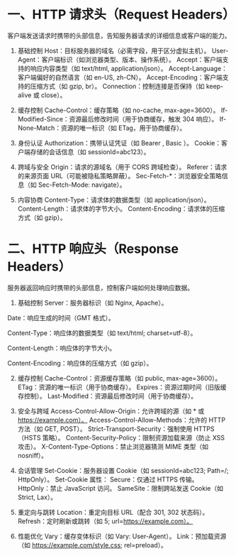 
# 一、HTTP 请求头（Request Headers）
客户端发送请求时携带的头部信息，告知服务器请求的详细信息或客户端的能力。

1. 基础控制
Host：目标服务器的域名（必需字段，用于区分虚拟主机）。
User-Agent：客户端标识（如浏览器类型、版本、操作系统）。
Accept：客户端支持的响应内容类型（如 text/html, application/json）。
Accept-Language：客户端偏好的自然语言（如 en-US, zh-CN）。
Accept-Encoding：客户端支持的压缩方式（如 gzip, br）。
Connection：控制连接是否保持（如 keep-alive 或 close）。

2. 缓存控制
Cache-Control：缓存策略（如 no-cache, max-age=3600）。
If-Modified-Since：资源最后修改时间（用于协商缓存，触发 304 响应）。
If-None-Match：资源的唯一标识（如 ETag，用于协商缓存）。

3. 身份认证
Authorization：携带认证凭证（如 Bearer <token>, Basic <credentials>）。
Cookie：客户端存储的会话信息（如 sessionId=abc123）。

4. 跨域与安全
Origin：请求的源域名（用于 CORS 跨域检查）。
Referer：请求的来源页面 URL（可能被隐私策略屏蔽）。
Sec-Fetch-*：浏览器安全策略信息（如 Sec-Fetch-Mode: navigate）。

5. 内容协商
Content-Type：请求体的数据类型（如 application/json）。
Content-Length：请求体的字节大小。
Content-Encoding：请求体的压缩方式（如 gzip）。

# 二、HTTP 响应头（Response Headers）
服务器返回响应时携带的头部信息，控制客户端如何处理响应数据。

1. 基础控制
Server：服务器标识（如 Nginx, Apache）。

Date：响应生成的时间（GMT 格式）。

Content-Type：响应体的数据类型（如 text/html; charset=utf-8）。

Content-Length：响应体的字节大小。

Content-Encoding：响应体的压缩方式（如 gzip）。

2. 缓存控制
Cache-Control：资源缓存策略（如 public, max-age=3600）。
ETag：资源的唯一标识（用于协商缓存）。
Expires：资源过期时间（旧版缓存控制）。
Last-Modified：资源最后修改时间（用于协商缓存）。

3. 安全与跨域
Access-Control-Allow-Origin：允许跨域的源（如 * 或 https://example.com）。
Access-Control-Allow-Methods：允许的 HTTP 方法（如 GET, POST）。
Strict-Transport-Security：强制使用 HTTPS（HSTS 策略）。
Content-Security-Policy：限制资源加载来源（防止 XSS 攻击）。
X-Content-Type-Options：禁止浏览器猜测 MIME 类型（如 nosniff）。

4. 会话管理
Set-Cookie：服务器设置 Cookie（如 sessionId=abc123; Path=/; HttpOnly）。
Set-Cookie 属性：
Secure：仅通过 HTTPS 传输。
HttpOnly：禁止 JavaScript 访问。
SameSite：限制跨站发送 Cookie（如 Strict, Lax）。

5. 重定向与跳转
Location：重定向目标 URL（配合 301, 302 状态码）。
Refresh：定时刷新或跳转（如 5; url=https://example.com）。

6. 性能优化
Vary：缓存变体标识（如 Vary: User-Agent）。
Link：预加载资源（如 <https://example.com/style.css>; rel=preload）。